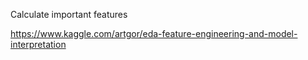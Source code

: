 Calculate important features

https://www.kaggle.com/artgor/eda-feature-engineering-and-model-interpretation
